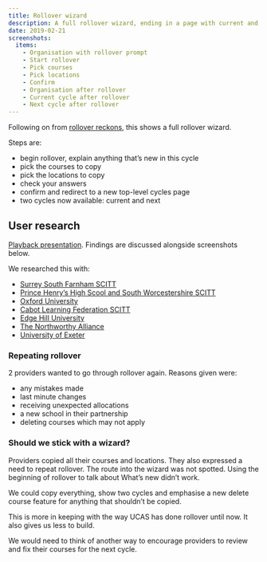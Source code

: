 ```yaml
---
title: Rollover wizard
description: A full rollover wizard, ending in a page with current and next cycles
date: 2019-02-21
screenshots:
  items:
    - Organisation with rollover prompt
    - Start rollover
    - Pick courses
    - Pick locations
    - Confirm
    - Organisation after rollover
    - Current cycle after rollover
    - Next cycle after rollover
---
```


Following on from [rollover reckons](/publish-teacher-training-courses/rollover-reckons), this shows a full rollover wizard.

Steps are:

- begin rollover, explain anything that’s new in this cycle
- pick the courses to copy
- pick the locations to copy
- check your answers
- confirm and redirect to a new top-level cycles page
- two cycles now available: current and next

## User research

[Playback presentation](https://docs.google.com/presentation/d/1JafwFWO0gDUT2wicnHhTwGJx7T0RCZuOOgzGlJcJWZU/edit#slide=id.g51d4c235e9_1_99). Findings are discussed alongside screenshots below.

We researched this with:

- [Surrey South Farnham SCITT](https://lookback.io/watch/Dudq3X8QvtiwsNvbk)
- [Prince Henry’s High Scool and South Worcestershire SCITT](https://lookback.io/watch/bKs8CaeNHE8MCdY4B)
- [Oxford University](https://lookback.io/watch/Dg3mjn74DyCCyzxRk)
- [Cabot Learning Federation SCITT](https://lookback.io/watch/jYqw2TnGXjM9geySx)
- [Edge Hill University](https://lookback.io/watch/8ia5o6EEmMt3Td8DR)
- [The Northworthy Alliance](https://lookback.io/watch/Kqn9JdJnrbRBoPNxG)
- [University of Exeter](https://lookback.io/watch/dnLAXAszhNxmFByMy)

### Repeating rollover

2 providers wanted to go through rollover again. Reasons given were:

- any mistakes made
- last minute changes
- receiving unexpected allocations
- a new school in their partnership
- deleting courses which may not apply

### Should we stick with a wizard?

Providers copied all their courses and locations. They also expressed a need to repeat rollover. The route into the wizard was not spotted. Using the beginning of rollover to talk about What’s new didn’t work.

We could copy everything, show two cycles and emphasise a new delete course feature for anything that shouldn’t be copied.

This is more in keeping with the way UCAS has done rollover until now. It also gives us less to build.

We would need to think of another way to encourage providers to review and fix their courses for the next cycle.
